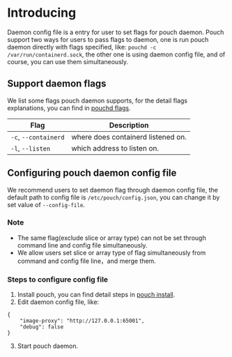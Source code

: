 # Introducing

Daemon config file is a entry for user to set flags for pouch daemon. Pouch
support two ways for users to pass flags to daemon, one is run pouch daemon
directly with flags specified, like: `pouchd -c /var/run/containerd.sock`, the
other one is using daemon config file, and of course, you can use them simultaneously.

## Support daemon flags

We list some flags pouch daemon supports, for the detail flags explanations, you
can find in [pouchd flags](https://github.com/alibaba/pouch/blob/master/docs/commandline/pouch.md).

| Flag                  | Description                             |
|-----------------------|-----------------------------------------|
| `-c`, `--containerd`  | where does containerd listened on. |
| `-l`, `--listen`      | which address to listen on.            |

## Configuring pouch daemon config file

We recommend users to set daemon flag through daemon config file, the default
path to config file is `/etc/pouch/config.json`, you can change it by set
value of `--config-file`.

### Note

* The same flag(exclude slice or array type) can not be set through command
  line and config file simultaneously.
* We allow users set slice or array type of flag simultaneously from command
  and config file line，and merge them.

### Steps to configure config file

1. Install pouch, you can find detail steps in [pouch install](https://github.com/alibaba/pouch/blob/master/INSTALLATION.md).
2. Edit daemon config file, like:

```
{
    "image-proxy": "http://127.0.0.1:65001",
    "debug": false
}
```

3. Start pouch daemon.
